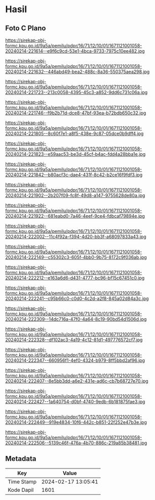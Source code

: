# Hasil

## Foto C Plano

https://sirekap-obj-formc.kpu.go.id/9a5a/pemilu/pdpr/16/71/12/10/01/1671121001058-20240214-221614--e9f6c9cd-53e1-4bca-9733-7975c10ee482.jpg

https://sirekap-obj-formc.kpu.go.id/9a5a/pemilu/pdpr/16/71/12/10/01/1671121001058-20240214-221632--446abd49-bea2-488c-8a36-550375aea298.jpg

https://sirekap-obj-formc.kpu.go.id/9a5a/pemilu/pdpr/16/71/12/10/01/1671121001058-20240214-221723--213c0058-4395-45c3-a852-9dd6c731c06a.jpg

https://sirekap-obj-formc.kpu.go.id/9a5a/pemilu/pdpr/16/71/12/10/01/1671121001058-20240214-221746--f9b2b71d-dce8-47bf-93ea-b72bdb650c32.jpg

https://sirekap-obj-formc.kpu.go.id/9a5a/pemilu/pdpr/16/71/12/10/01/1671121001058-20240214-221805--8c60f7e1-a8f5-438e-9c87-05dce0b9dff4.jpg

https://sirekap-obj-formc.kpu.go.id/9a5a/pemilu/pdpr/16/71/12/10/01/1671121001058-20240214-221823--e59aac53-be3d-45cf-b4ac-fdd4a28bba1e.jpg

https://sirekap-obj-formc.kpu.go.id/9a5a/pemilu/pdpr/16/71/12/10/01/1671121001058-20240214-221842--b80acf3c-dae4-431f-8c42-b2ce16f9fdf3.jpg

https://sirekap-obj-formc.kpu.go.id/9a5a/pemilu/pdpr/16/71/12/10/01/1671121001058-20240214-221902--2b207f09-fc8f-49d8-a147-9755628de80a.jpg

https://sirekap-obj-formc.kpu.go.id/9a5a/pemilu/pdpr/16/71/12/10/01/1671121001058-20240214-221922--681eabd0-7a46-4eef-9ce4-fdbcaf79894e.jpg

https://sirekap-obj-formc.kpu.go.id/9a5a/pemilu/pdpr/16/71/12/10/01/1671121001058-20240214-222002--11c4f92a-f394-4d20-bb3f-a68097833a43.jpg

https://sirekap-obj-formc.kpu.go.id/9a5a/pemilu/pdpr/16/71/12/10/01/1671121001058-20240214-222149--c55302c3-605f-4bb0-9b75-8172c9f036ab.jpg

https://sirekap-obj-formc.kpu.go.id/9a5a/pemilu/pdpr/16/71/12/10/01/1671121001058-20240214-222212--e163a6d6-d431-4777-bc96-bf15c67451c0.jpg

https://sirekap-obj-formc.kpu.go.id/9a5a/pemilu/pdpr/16/71/12/10/01/1671121001058-20240214-222241--c95b66c0-c0d0-4c2d-a2f8-845a02d84a3c.jpg

https://sirekap-obj-formc.kpu.go.id/9a5a/pemilu/pdpr/16/71/12/10/01/1671121001058-20240214-222309--14dc716a-47f0-4a64-8c19-90bd54d1506d.jpg

https://sirekap-obj-formc.kpu.go.id/9a5a/pemilu/pdpr/16/71/12/10/01/1671121001058-20240214-222328--df102ac3-4a19-4c12-81d1-497776572cf7.jpg

https://sirekap-obj-formc.kpu.go.id/9a5a/pemilu/pdpr/16/71/12/10/01/1671121001058-20240214-222347--660956f1-4ef0-4324-b979-8ff5bbd2af96.jpg

https://sirekap-obj-formc.kpu.go.id/9a5a/pemilu/pdpr/16/71/12/10/01/1671121001058-20240214-222407--8e5bb3dd-a6e2-431e-ad6c-cb7b68727e70.jpg

https://sirekap-obj-formc.kpu.go.id/9a5a/pemilu/pdpr/16/71/12/10/01/1671121001058-20240214-222427--1a640754-d0bf-4740-9edb-6b181875fae3.jpg

https://sirekap-obj-formc.kpu.go.id/9a5a/pemilu/pdpr/16/71/12/10/01/1671121001058-20240214-222449--919e4834-10f6-442c-b851-22f252e47b3e.jpg

https://sirekap-obj-formc.kpu.go.id/9a5a/pemilu/pdpr/16/71/12/10/01/1671121001058-20240214-222506--5139c46f-476a-4b70-886c-219a85b38481.jpg


## Metadata

| Key        | Value               |
| ---------- | ------------------- |
| Time Stamp | 2024-02-17 13:05:41 |
| Kode Dapil | 1601                |




